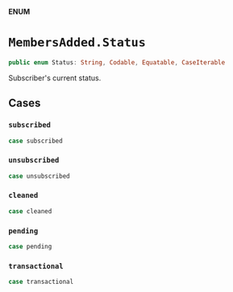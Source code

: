 **ENUM**

# `MembersAdded.Status`

```swift
public enum Status: String, Codable, Equatable, CaseIterable
```

Subscriber's current status.

## Cases
### `subscribed`

```swift
case subscribed
```

### `unsubscribed`

```swift
case unsubscribed
```

### `cleaned`

```swift
case cleaned
```

### `pending`

```swift
case pending
```

### `transactional`

```swift
case transactional
```
